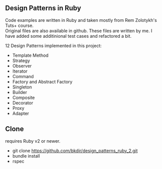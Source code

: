 ## Design Patterns in Ruby

Code examples are written in Ruby and taken mostly from Rem Zolotykh's Tuts+ course.  
Original files are also available in github. 
These files are written by me. I have added some additinional test cases and refactored a bit. 

12 Design Patterns implemented in this project:  

* Template Method
* Strategy
* Observer
* Iterator
* Command
* Factory and Abstract Factory
* Singleton
* Builder
* Composite
* Decorator
* Proxy
* Adapter

## Clone

requires Ruby v2 or newer.

* git clone https://github.com/bkdir/design_patterns_ruby_2.git
* bundle install  
* rspec
